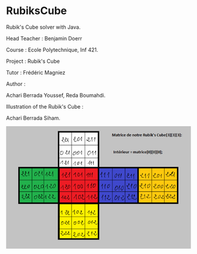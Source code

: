 # RubiksCube

Rubik's Cube solver with Java.        

Head Teacher : Benjamin Doerr      

Course : Ecole Polytechnique, Inf 421.

Project : Rubik's Cube                 

Tutor : Frédéric Magniez           
 
Author :                              

Achari Berrada Youssef,
Reda Boumahdi.

Illustration of the Rubik's Cube : 

Achari Berrada Siham.

![alt tag](https://github.com/YabTag/RubiksCube/blob/master/Rapport%20Projet/RubiksCube.png)

